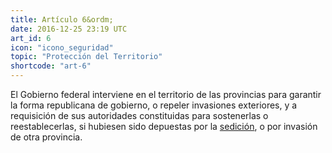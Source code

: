 ```yaml
---
title: Artículo 6&ordm;
date: 2016-12-25 23:19 UTC
art_id: 6
icon: "icono_seguridad"
topic: "Protección del Territorio"
shortcode: "art-6"
---
```


El Gobierno federal interviene en el territorio de las provincias para garantir la forma republicana de gobierno, o repeler invasiones exteriores, y a requisición de sus autoridades constituidas para sostenerlas o reestablecerlas, si hubiesen sido depuestas por la [sedición](http://es.wikipedia.org/wiki/Sedici%C3%B3n), o por invasión de otra provincia.
